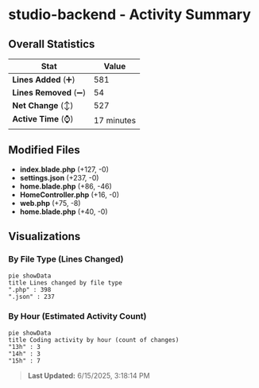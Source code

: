 # studio-backend - Activity Summary 

## Overall Statistics

| Stat                   | Value                                                             |
| ---------------------- | ----------------------------------------------------------------- |
| **Lines Added** (➕)   | 581                                          |
| **Lines Removed** (➖) | 54                                        |
| **Net Change** (↕)    | 527                |
| **Active Time** (⌚)   | 17 minutes |


## Modified Files
- **index.blade.php** (+127, -0)
- **settings.json** (+237, -0)
- **home.blade.php** (+86, -46)
- **HomeController.php** (+16, -0)
- **web.php** (+75, -8)
- **home.blade.php** (+40, -0)

## Visualizations

### By File Type (Lines Changed)

```mermaid
pie showData
title Lines changed by file type
".php" : 398
".json" : 237
```

### By Hour (Estimated Activity Count)

```mermaid
pie showData
title Coding activity by hour (count of changes)
"13h" : 3
"14h" : 3
"15h" : 7
```


> **Last Updated:** 6/15/2025, 3:18:14 PM